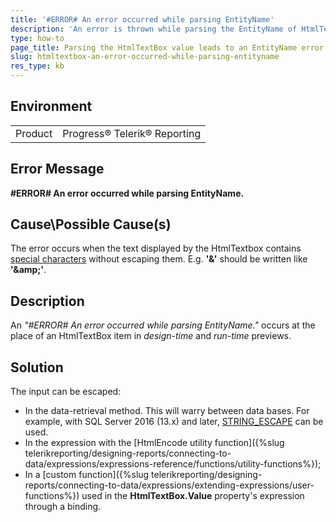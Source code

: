```yaml
---
title: '#ERROR# An error occurred while parsing EntityName'
description: 'An error is thrown while parsing the EntityName of HtmlTextBox using special characters in its value'
type: how-to
page_title: Parsing the HtmlTextBox value leads to an EntityName error
slug: htmltextbox-an-error-occurred-while-parsing-entityname
res_type: kb
---
```


## Environment
<table>
	<tr>
		<td>Product</td>
		<td>Progress® Telerik® Reporting</td>
	</tr>
</table>


## Error Message

**#ERROR# An error occurred while parsing EntityName.**

## Cause\Possible Cause(s)

The error occurs when the text displayed by the HtmlTextbox contains [special characters](https://dev.w3.org/html5/html-author/charref) without escaping them. E.g. **'&'** should be written like **'&<span></span>amp;'**.

## Description

An *"#ERROR# An error occurred while parsing EntityName."* occurs at the place of an HtmlTextBox item in *design-time* and *run-time* previews.  

## Solution     
  
The input can be escaped:  

- In the data-retrieval method. This will warry between data bases. For example, with SQL Server 2016 (13.x) and later, [STRING_ESCAPE](https://docs.microsoft.com/en-us/sql/t-sql/functions/string-escape-transact-sql?view=sql-server-ver15) can be used.
- In the expression with the [HtmlEncode utility function]({%slug telerikreporting/designing-reports/connecting-to-data/expressions/expressions-reference/functions/utility-functions%});
- In a [custom function]({%slug telerikreporting/designing-reports/connecting-to-data/expressions/extending-expressions/user-functions%}) used in the **HtmlTextBox.Value** property's expression through a binding.
